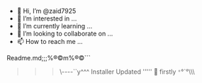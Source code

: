 - 👋 Hi, I’m @zaid7925
- 👀 I’m interested in ...
- 🌱 I’m currently learning ...
- 💞️ I’m looking to collaborate on ...
- 📫 How to reach me ...

<!---
zaid7925/zaid7925 is a ✨ special ✨ repository because its `README.md` (this file) appears on your GitHub profile.
You can click the Preview link to take a look at your changes.
--->
Readme.md;;;%®©m%®©```
>>>\\----``y^^^
Installer
Updated '''''
🥇
firstly `°`°`°\\\\\
